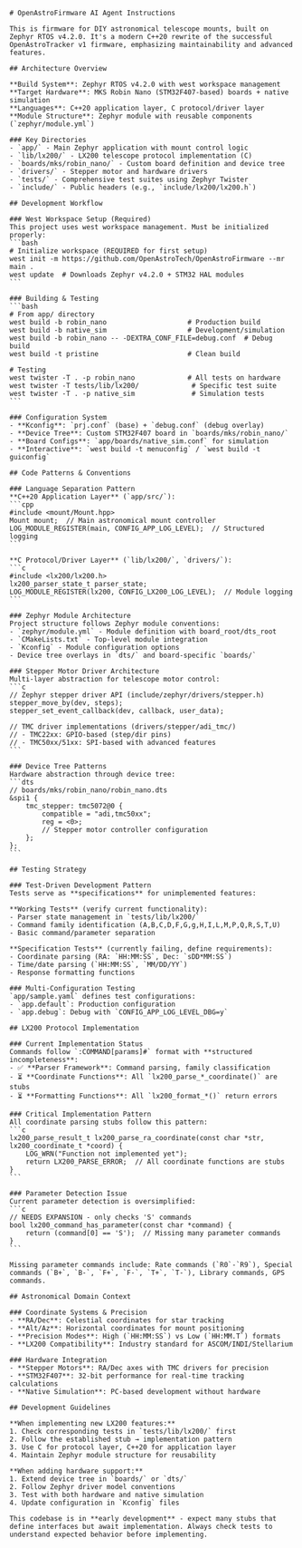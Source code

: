 ````instructions
# OpenAstroFirmware AI Agent Instructions

This is firmware for DIY astronomical telescope mounts, built on Zephyr RTOS v4.2.0. It's a modern C++20 rewrite of the successful OpenAstroTracker v1 firmware, emphasizing maintainability and advanced features.

## Architecture Overview

**Build System**: Zephyr RTOS v4.2.0 with west workspace management  
**Target Hardware**: MKS Robin Nano (STM32F407-based) boards + native simulation  
**Languages**: C++20 application layer, C protocol/driver layer  
**Module Structure**: Zephyr module with reusable components (`zephyr/module.yml`)

### Key Directories
- `app/` - Main Zephyr application with mount control logic
- `lib/lx200/` - LX200 telescope protocol implementation (C)
- `boards/mks/robin_nano/` - Custom board definition and device tree
- `drivers/` - Stepper motor and hardware drivers
- `tests/` - Comprehensive test suites using Zephyr Twister
- `include/` - Public headers (e.g., `include/lx200/lx200.h`)

## Development Workflow

### West Workspace Setup (Required)
This project uses west workspace management. Must be initialized properly:
```bash
# Initialize workspace (REQUIRED for first setup)
west init -m https://github.com/OpenAstroTech/OpenAstroFirmware --mr main .
west update  # Downloads Zephyr v4.2.0 + STM32 HAL modules
```

### Building & Testing
```bash
# From app/ directory
west build -b robin_nano                    # Production build
west build -b native_sim                    # Development/simulation
west build -b robin_nano -- -DEXTRA_CONF_FILE=debug.conf  # Debug build
west build -t pristine                      # Clean build

# Testing
west twister -T . -p robin_nano             # All tests on hardware
west twister -T tests/lib/lx200/             # Specific test suite
west twister -T . -p native_sim              # Simulation tests
```

### Configuration System
- **Kconfig**: `prj.conf` (base) + `debug.conf` (debug overlay)
- **Device Tree**: Custom STM32F407 board in `boards/mks/robin_nano/`
- **Board Configs**: `app/boards/native_sim.conf` for simulation
- **Interactive**: `west build -t menuconfig` / `west build -t guiconfig`

## Code Patterns & Conventions

### Language Separation Pattern
**C++20 Application Layer** (`app/src/`):
```cpp
#include <mount/Mount.hpp>
Mount mount;  // Main astronomical mount controller
LOG_MODULE_REGISTER(main, CONFIG_APP_LOG_LEVEL);  // Structured logging
```

**C Protocol/Driver Layer** (`lib/lx200/`, `drivers/`):
```c
#include <lx200/lx200.h>
lx200_parser_state_t parser_state;
LOG_MODULE_REGISTER(lx200, CONFIG_LX200_LOG_LEVEL);  // Module logging
```

### Zephyr Module Architecture
Project structure follows Zephyr module conventions:
- `zephyr/module.yml` - Module definition with board_root/dts_root
- `CMakeLists.txt` - Top-level module integration
- `Kconfig` - Module configuration options
- Device tree overlays in `dts/` and board-specific `boards/`

### Stepper Motor Driver Architecture
Multi-layer abstraction for telescope motor control:
```c
// Zephyr stepper driver API (include/zephyr/drivers/stepper.h)
stepper_move_by(dev, steps);
stepper_set_event_callback(dev, callback, user_data);

// TMC driver implementations (drivers/stepper/adi_tmc/)
// - TMC22xx: GPIO-based (step/dir pins)
// - TMC50xx/51xx: SPI-based with advanced features
```

### Device Tree Patterns
Hardware abstraction through device tree:
```dts
// boards/mks/robin_nano/robin_nano.dts
&spi1 {
    tmc_stepper: tmc5072@0 {
        compatible = "adi,tmc50xx";
        reg = <0>;
        // Stepper motor controller configuration
    };
};
```

## Testing Strategy

### Test-Driven Development Pattern
Tests serve as **specifications** for unimplemented features:

**Working Tests** (verify current functionality):
- Parser state management in `tests/lib/lx200/`
- Command family identification (A,B,C,D,F,G,g,H,I,L,M,P,Q,R,S,T,U)
- Basic command/parameter separation

**Specification Tests** (currently failing, define requirements):
- Coordinate parsing (RA: `HH:MM:SS`, Dec: `sDD*MM:SS`)
- Time/date parsing (`HH:MM:SS`, `MM/DD/YY`)
- Response formatting functions

### Multi-Configuration Testing
`app/sample.yaml` defines test configurations:
- `app.default`: Production configuration
- `app.debug`: Debug with `CONFIG_APP_LOG_LEVEL_DBG=y`

## LX200 Protocol Implementation

### Current Implementation Status
Commands follow `:COMMAND[params]#` format with **structured incompleteness**:
- ✅ **Parser Framework**: Command parsing, family classification
- ⏳ **Coordinate Functions**: All `lx200_parse_*_coordinate()` are stubs
- ⏳ **Formatting Functions**: All `lx200_format_*()` return errors

### Critical Implementation Pattern
All coordinate parsing stubs follow this pattern:
```c
lx200_parse_result_t lx200_parse_ra_coordinate(const char *str, lx200_coordinate_t *coord) {
    LOG_WRN("Function not implemented yet");
    return LX200_PARSE_ERROR;  // All coordinate functions are stubs
}
```

### Parameter Detection Issue
Current parameter detection is oversimplified:
```c
// NEEDS EXPANSION - only checks 'S' commands
bool lx200_command_has_parameter(const char *command) {
    return (command[0] == 'S');  // Missing many parameter commands
}
```

Missing parameter commands include: Rate commands (`R0`-`R9`), Special commands (`B+`, `B-`, `F+`, `F-`, `T+`, `T-`), Library commands, GPS commands.

## Astronomical Domain Context

### Coordinate Systems & Precision
- **RA/Dec**: Celestial coordinates for star tracking
- **Alt/Az**: Horizontal coordinates for mount positioning
- **Precision Modes**: High (`HH:MM:SS`) vs Low (`HH:MM.T`) formats
- **LX200 Compatibility**: Industry standard for ASCOM/INDI/Stellarium

### Hardware Integration
- **Stepper Motors**: RA/Dec axes with TMC drivers for precision
- **STM32F407**: 32-bit performance for real-time tracking calculations
- **Native Simulation**: PC-based development without hardware

## Development Guidelines

**When implementing new LX200 features:**
1. Check corresponding tests in `tests/lib/lx200/` first
2. Follow the established stub → implementation pattern
3. Use C for protocol layer, C++20 for application layer
4. Maintain Zephyr module structure for reusability

**When adding hardware support:**
1. Extend device tree in `boards/` or `dts/`
2. Follow Zephyr driver model conventions
3. Test with both hardware and native simulation
4. Update configuration in `Kconfig` files

This codebase is in **early development** - expect many stubs that define interfaces but await implementation. Always check tests to understand expected behavior before implementing.

````
